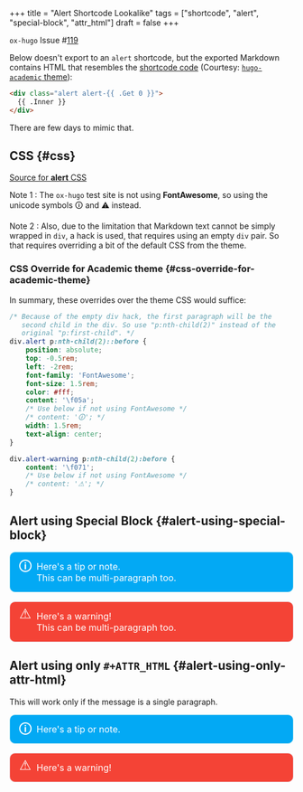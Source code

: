 +++
title = "Alert Shortcode Lookalike"
tags = ["shortcode", "alert", "special-block", "attr_html"]
draft = false
+++

`ox-hugo` Issue #[119](https://github.com/kaushalmodi/ox-hugo/issues/119)

Below doesn't export to an `alert` shortcode, but the exported
Markdown contains HTML that resembles the [shortcode code](https://github.com/gcushen/hugo-academic/blob/master/layouts/shortcodes/alert.html) (Courtesy:
[`hugo-academic` theme](https://github.com/gcushen/hugo-academic)):

```html
<div class="alert alert-{{ .Get 0 }}">
  {{ .Inner }}
</div>
```

There are few days to mimic that.


## CSS {#css}

[Source for **alert** CSS](https://github.com/gcushen/hugo-academic/blob/66b71fa2f6a41f26d6c3b202fef212fab151112e/layouts/partials/css/academic.css#L1370-L1426)

Note 1
: The `ox-hugo` test site is not using **FontAwesome**, so
    using the unicode symbols 🛈 and ⚠ instead.

Note 2
: Also, due to the limitation that Markdown text cannot be
    simply wrapped in `div`, a hack is used, that requires
    using an empty `div` pair. So that requires overriding a
    bit of the default CSS from the theme.


### CSS Override for Academic theme {#css-override-for-academic-theme}

In summary, these overrides over the theme CSS would suffice:

```css
/* Because of the empty div hack, the first paragraph will be the
   second child in the div. So use "p:nth-child(2)" instead of the
   original "p:first-child". */
div.alert p:nth-child(2)::before {
    position: absolute;
    top: -0.5rem;
    left: -2rem;
    font-family: 'FontAwesome';
    font-size: 1.5rem;
    color: #fff;
    content: '\f05a';
    /* Use below if not using FontAwesome */
    /* content: '🛈'; */
    width: 1.5rem;
    text-align: center;
}

div.alert-warning p:nth-child(2):before {
    content: '\f071';
    /* Use below if not using FontAwesome */
    /* content: '⚠'; */
}
```

<style>
 .alert {
     padding: 15px;
     margin-bottom: 20px;
     border: 1px solid transparent;
     border-radius: 4px;
 }
 div.alert {
     border-radius: 10px;
     margin-bottom: 1rem;
 }

 div.alert p {
     position: relative;
     display: block;
     font-size: 1rem;
     margin-left: 2rem;
     margin-top: 0;
     margin-bottom: 0;
 }

 /* Because of the empty div hack, the first paragraph will be the
    second child in the div. So use "p:nth-child(2)" instead of the
    original "p:first-child". */
 div.alert p:nth-child(2)::before {
     position: absolute;
     top: -0.5rem;
     left: -2rem;
     font-family: 'FontAwesome';
     font-size: 1.5rem;
     color: #fff;
     /* content: '\f05a'; */
     content: '🛈';
     width: 1.5rem;
     text-align: center;
 }

 /* Because of the empty div hack, the first paragraph will be the
    second child in the div. So use "p:nth-child(2)" instead of the
    original "p:first-child". */
 div.alert-warning p:nth-child(2):before {
     /* content: '\f071'; */
     content: '⚠';
 }

 div.alert a {
     color: rgba(255,255,255,0.9);
     text-decoration: none;
     border-bottom: solid 1px #e4e4e4;
     transition: color 0.2s ease-in-out, border-color 0.2s ease-in-out;
 }

 div.alert a:hover {
     border-bottom-color: transparent;
     color: rgba(255,255,255,0.5) !important;
 }

 .alert-note {
     color: #fff;
     background-color: #03A9F4; /* Material LightBlue500 */
     border-color: #bce8f1;
 }

 .alert-warning {
     color: #fff;
     background-color: #f44336; /* Material Red500 */
     border-color: #ebccd1;
 }
</style>


## Alert using Special Block {#alert-using-special-block}

<div class="alert-note alert">
<div></div>

Here's a tip or note.

This can be multi-paragraph too.

</div>

<div class="alert-warning alert">
<div></div>

Here's a warning!

This can be multi-paragraph too.

</div>


## Alert using only `#+ATTR_HTML` {#alert-using-only-attr-html}

This will work only if the message is a single paragraph.

<div class="alert alert-note">
  <div></div>

Here's a tip or note.

</div>

<div class="alert alert-warning">
  <div></div>

Here's a warning!
</div>
